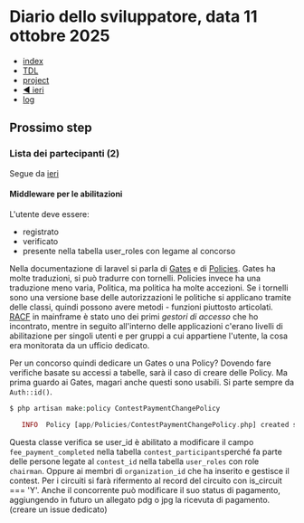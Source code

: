 # Diario dello sviluppatore, data 11 ottobre 2025

* [index](../index.md)
* [TDL](../TDL.md)
* [project](https://github.com/users/mrai64/projects/1)
* [◀️ ieri](./2025-10-10_IT.md)
* [log](/storage/logs/laravel.log)

## Prossimo step

### Lista dei partecipanti (2)

Segue da [ieri](./2025-10-10_IT.md#lista-dei-partecipanti-2)

#### Middleware per le abilitazioni

L'utente deve essere:

* registrato
* verificato
* presente nella tabella user_roles
  con legame al concorso

Nella documentazione di laravel si parla di
[Gates](https://laravel.com/docs/12.x/authorization#gates) e di
[Policies](https://laravel.com/docs/12.x/authorization#creating-policies).
Gates ha molte traduzioni, si può tradurre con tornelli.
Policies invece ha una traduzione meno varia, Politica, ma politica ha
molte accezioni. Se i tornelli sono una versione base delle autorizzazioni
le politiche si applicano tramite delle classi, quindi possono
avere metodi - funzioni piuttosto articolati.  
[RACF](https://en.wikipedia.org/wiki/Resource_Access_Control_Facility) 
in mainframe è stato uno dei primi *gestori di accesso*
che ho incontrato, mentre in seguito all'interno delle applicazioni c'erano
livelli di abilitazione per singoli utenti e per gruppi a cui appartiene
l'utente, la cosa era monitorata da un ufficio dedicato.

Per un concorso quindi dedicare un Gates o una Policy? Dovendo fare
verifiche basate su accessi a tabelle, sarà il caso di creare delle Policy.
Ma prima guardo ai Gates, magari anche questi sono usabili.
Si parte sempre da `Auth::id()`.

```php
$ php artisan make:policy ContestPaymentChangePolicy

   INFO  Policy [app/Policies/ContestPaymentChangePolicy.php] created successfully.  

```

Questa classe verifica se user_id è abilitato a modificare il campo
`fee_payment_completed` nella tabella `contest_participants`perché
fa parte delle persone legate al `contest_id` nella tabella `user_roles`
con role `chairman`. Oppure ai membri di `organization_id` che ha
inserito e gestisce il contest. Per i circuiti si farà rifermento al
record del circuito con is_circuit === 'Y'.
Anche il concorrente può modificare il suo status di pagamento,
aggiungendo in futuro un allegato pdg o jpg la ricevuta di pagamento. (creare un issue dedicato)
